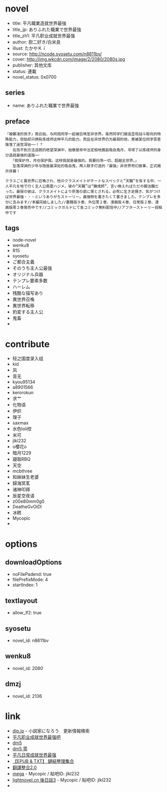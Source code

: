 # novel

- title: 平凡職業造就世界最強
- title_jp: ありふれた職業で世界最強
- title_zh1: 平凡职业成就世界最强
- author: 厨二好き/白米良
- illust: たかやＫｉ
- source: http://ncode.syosetu.com/n8611bv/
- cover: http://img.wkcdn.com/image/2/2080/2080s.jpg
- publisher: 其他文库
- status: 連載
- novel_status: 0x0700

## series

- name: ありふれた職業で世界最強

## preface


```
『被霸凌的孩子』南云始，与同班同学一起被召唤至异世界。虽然同学们接连显现战斗取向的特殊能力，但始却只拥有炼成师这种平凡的能力。而且在异世界仍为最弱的他，竟被某位同学恶意推落了迷宫深谷──！？
　　在找不到方法逃脱的绝望深渊中，始像是命中注定般地邂逅吸血鬼月，寻得了以炼成师的身分造就最强的道路──
　　「我保护月，月也保护我。这样我就是最强的。我要扫荡一切，超越全世界。」
　　坠落深渊的少年与隐居最深处的吸血鬼，两人联手打造的『最强』异世界奇幻故事，正式揭开序幕！

クラスごと異世界に召喚され、他のクラスメイトがチートなスペックと“天職”を有する中、一人平凡を地で行く主人公南雲ハジメ。彼の“天職”は“錬成師”、言い換えればただの鍛治職だった。最弱の彼は、クラスメイトにより奈落の底に落とされる。必死に生き足掻き、気がつけば世界最強・・・というありがちストーリー。最強物を書きたくて書きました。テンプレを多分に含みます//本編完結しました//書籍版９巻、外伝零２巻、漫画版４巻、日常版２巻、漫画版零２巻発売中です//コミックガルドにて各コミック無料配信中//アフターストーリー投稿中です
```

## tags

- node-novel
- wenku8
- R15
- syosetu
- ご都合主義
- そのうち主人公最強
- オリジナル兵器
- テンプレ要素多数
- ハーレム
- 残酷な描写あり
- 異世界召喚
- 異世界転移
- 豹変する主人公
- 鬼畜
- 

# contribute

- 轻之国度录入组
- kid
- 风
- 音无
- kyou95134
- a8901566
- kerorokun
- 求艹
- 化物语
- 伊织
- 理子
- saxmax
- 水色loli控
- 米可
- jlkl232
- o櫻花o
- 暗月1229
- 寢取RBQ
- 天空
- mcbthree
- 和妹妹生老婆
- 歸海冥茗
- 诸神叩拜
- 辰星空夜语
- z00e80mm0g0
- DeatheGvOiDl
- 冰糕
- Mycopic
- 

# options

## downloadOptions

- noFilePadend: true
- filePrefixMode: 4
- startIndex: 1

## textlayout

- allow_lf2: true

## syosetu

- novel_id: n8611bv

## wenku8

- novel_id: 2080

## dmzj

- novel_id: 2136

# link

- [dip.jp](https://narou.nar.jp/search.php?text=n8611bv&novel=all&genre=all&new_genre=all&length=0&down=0&up=100) - 小説家になろう　更新情報検索
- [平凡职业成就世界最强吧](https://tieba.baidu.com/f?kw=%E5%B9%B3%E5%87%A1%E8%81%8C%E4%B8%9A%E6%88%90%E5%B0%B1%E4%B8%96%E7%95%8C%E6%9C%80%E5%BC%BA&ie=utf-8 "平凡职业成就世界最强")
- [dm5](http://www.dm5.com/manhua-pingfanzhiyechengjiushijiezuiqiang/)
- [dm5 零](http://www.dm5.com/manhua-pingfanzhiyechengjiushijiezuiqiang-ling/)
- [平凡日常成就世界最强](http://www.dm5.com/manhua-pingfanrichangchengjiushijiezuiqiang/)
- [【EPUB \& TXT】 鏈結整理集合](https://tieba.baidu.com/p/5615367340 "【EPUB & TXT】 鏈結整理集合")
- [翻譯整合2.0](https://tieba.baidu.com/p/5101634208)
- [mega](https://mega.nz/#F!40kjhbbb!eqNviLdLidXo_A-d59nf2A) - Mycopic / 貼吧ID: jlkl232
- [lightnovel.cn 後日談3](https://www.lightnovel.cn/thread-912031-1-1.html) - Mycopic / 貼吧ID: jlkl232
- 

